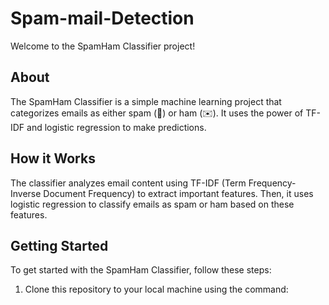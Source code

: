 # Spam-mail-Detection

Welcome to the SpamHam Classifier project!

## About
The SpamHam Classifier is a simple machine learning project that categorizes emails as either spam (🚫) or ham (✉️). It uses the power of TF-IDF and logistic regression to make predictions.

## How it Works
The classifier analyzes email content using TF-IDF (Term Frequency-Inverse Document Frequency) to extract important features. Then, it uses logistic regression to classify emails as spam or ham based on these features.

## Getting Started
To get started with the SpamHam Classifier, follow these steps:
1. Clone this repository to your local machine using the command:
